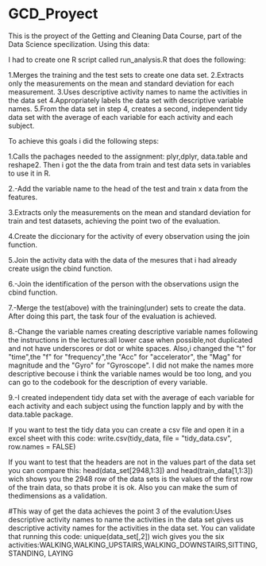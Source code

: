 # GCD_Proyect
This is the proyect of the Getting and Cleaning Data Course, part of the Data Science specilization. Using this data:

I had to create one R script called run_analysis.R that does the following: 

1.Merges the training and the test sets to create one data set.
2.Extracts only the measurements on the mean and standard deviation for each measurement. 
3.Uses descriptive activity names to name the activities in the data set
4.Appropriately labels the data set with descriptive variable names. 
5.From the data set in step 4, creates a second, independent tidy data set with the average of each variable for each activity and each subject.

To achieve this goals i did the following steps:

1.Calls the pachages needed to the assignment: plyr,dplyr, data.table and reshape2. Then i got the the data from train and test data sets in variables to use it in R.

2.-Add the variable name to the head of the test and train x data from the features.

3.Extracts only the measurements on the mean and standard deviation for train and test datasets, achieving the point two of the evaluation.

4.Create the diccionary for the activity of every observation using the join function.

5.Join the activity data with the data of the mesures that i had already create usign the cbind function.

6.-Join the identification of the person with the observations usign the cbind function.

7.-Merge the test(above) with the training(under) sets to create the data. After doing this part, the task four of the evaluation is achieved.

8.-Change the variable names creating descriptive variable names following the instructions in the lectures:all lower case when possible,not duplicated and not have underscores or dot or white spaces. Also,i changed the "t" for "time",the "f" for "frequency",the "Acc" for "accelerator", the "Mag" for magnitude and the "Gyro" for "Gyroscope".
I did not make the names more descriptive becouse i think the variable names would be too long, and you can go to the codebook for the description of every variable.

9.-I created independent tidy data set with the average of each variable for each activity and each subject using the function lapply and by with the data.table package.

If you want to test the tidy data you can create a csv file and open it in a excel sheet 
with this code: write.csv(tidy_data, file = "tidy_data.csv", row.names = FALSE)

If you want to test that the headers are not in the values part of the data set you can compare this: head(data_set[2948,1:3]) and head(train_data[1,1:3]) 
wich shows you the 2948 row of the data sets is the values of the first row of the train data, so thats probe it is ok. Also you can make the sum of thedimensions as a validation.

#This way of get the data achieves the point 3 of the evalution:Uses descriptive activity names to name the activities in the data set gives us descriptive activity names for the activities in the data set. You can validate that running this code: unique(data_set[,2])
wich gives you the six activities:WALKING,WALKING_UPSTAIRS,WALKING_DOWNSTAIRS,SITTING, STANDING, LAYING 






